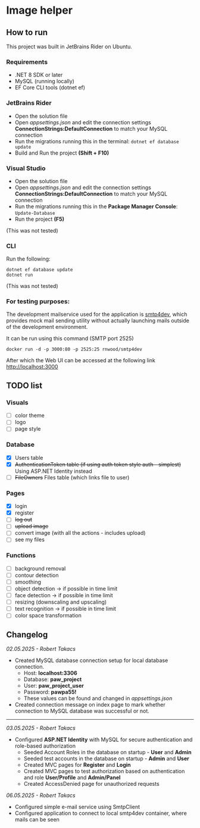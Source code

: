 # Image helper

## How to run

This project was built in JetBrains Rider on Ubuntu.

### Requirements 
- .NET 8 SDK or later
- MySQL (running locally)
- EF Core CLI tools (dotnet ef)

### JetBrains Rider 

- Open the solution file
- Open _appsettings.json_ and edit the connection settings __ConnectionStrings:DefaultConnection__ to match your MySQL connection
- Run the migrations running this in the terminal: ````dotnet ef database update```` 
- Build and Run the project __(Shift + F10)__ 

### Visual Studio 

- Open the solution file
- Open _appsettings.json_ and edit the connection settings __ConnectionStrings:DefaultConnection__ to match your MySQL connection
- Run the migrations running this in the __Package Manager Console__: ```Update-Database```
- Run the project __(F5)__

(This was not tested)

### CLI
Run the following: 
````
dotnet ef database update
dotnet run
````

(This was not tested)

### For testing purposes:

The development mailservice used for the application is [smtp4dev](https://github.com/rnwood/smtp4dev), which provides
mock mail sending utility without actually launching mails outside of the development environment.

It can be run using this command (SMTP port 2525)

```
docker run -d -p 3000:80 -p 2525:25 rnwood/smtp4dev
```

After which the Web UI can be accessed at the following link [http://localhost:3000](http://localhost:3000)

## TODO list

### Visuals
- [ ] color theme
- [ ] logo
- [ ] page style

### Database
- [x] Users table
- [x] ~~AuthenticationToken table (if using auth token style auth - simplest)~~ Using ASP.NET Identity instead
- [ ] ~~FileOwners~~ Files table (which links file to user) 

### Pages
- [x] login
- [x] register
- [ ] ~~log out~~
- [ ] ~~upload image~~ 
- [ ] convert image (with all the actions - includes upload)
- [ ] see my files 

### Functions 
- [ ] background removal
- [ ] contour detection
- [ ] smoothing
- [ ] object detection -> if possible in time limit
- [ ] face detection -> if possible in time limit
- [ ] resizing (downscaling and upscaling)
- [ ] text recognition -> if possible in time limit
- [ ] color space transformation

## Changelog

_02.05.2025 - Robert Takacs_

- Created MySQL database connection setup for local database connection.
    - Host: __localhost:3306__
    - Database: __paw_project__
    - User: __paw_project_user__
    - Password: __pawpa55!__
    - These values can be found and changed in _appsettings.json_
- Created connection message on index page to mark whether connection to MySQL database was successful or not.

---

_03.05.2025 - Robert Takacs_

- Configured __ASP.NET Identity__ with MySQL for secure authentication and role-based authorization
  - Seeded Account Roles in the database on startup - __User__ and __Admin__
  - Seeded test accounts in the database on startup - __Admin__ and __User__
  - Created MVC pages for __Register__ and __Login__
  - Created MVC pages to test authorization based on authentication and role __User/Profile__ and __Admin/Panel__
  - Created AccessDenied page for unauthorized requests

_06.05.2025 - Robert Takacs_

- Configured simple e-mail service using SmtpClient
- Configured application to connect to local smtp4dev container, where mails can be seen